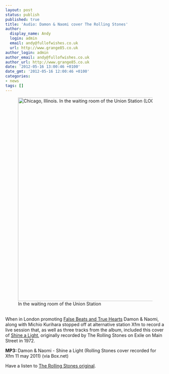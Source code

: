 ```yaml
---
layout: post
status: publish
published: true
title: 'Audio: Damon & Naomi cover The Rolling Stones'
author:
  display_name: Andy
  login: admin
  email: andy@fullofwishes.co.uk
  url: http://www.grange85.co.uk
author_login: admin
author_email: andy@fullofwishes.co.uk
author_url: http://www.grange85.co.uk
date: '2012-05-16 13:00:46 +0100'
date_gmt: '2012-05-16 12:00:46 +0100'
categories:
- news
tags: []
---
```

<p><figure class="caption aligncenter"><a href="https://www.flickr.com/photos/library_of_congress/3548859587" title="Chicago, Illinois. In the waiting room of the Union Station (LOC) by The Library of Congress, on Flickr"><img src="https://farm4.staticflickr.com/3409/3548859587_11015b6396_z.jpg?zz=1" width="638" height="640" alt="Chicago, Illinois. In the waiting room of the Union Station (LOC)"></a><figcaption class="caption-text">In the waiting room of the Union Station</figcaption></figure><br />
When in London promoting <a href="/database/release/false-beats-and-true-hearts/">False Beats and True Hearts</a> Damon & Naomi, along with Michio Kurihara stopped off at alternative station Xfm to record a live session that, as well as three tracks from the album, included this cover of <a href="http://en.wikipedia.org/wiki/Shine_a_Light_%28The_Rolling_Stones_song%29">Shine a Light</a>, originally recorded by The Rolling Stones on Exile on Main Street in 1972.</p>
<p><strong>MP3: </strong><span class="removed_link" title="https://www.box.com/s/03b5237a90a4b385020f">Damon & Naomi - Shine a Light</span> (Rolling Stones cover recorded for Xfm 11 may 2011) (via Box.net)</p>
<p>Have a listen to <a href="http://www.youtube.com/watch?v=UPbozLRU3so">The Rolling Stones original</a>.</p>
